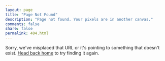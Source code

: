 ```yaml
---
layout: page
title: "Page Not Found"
description: "Page not found. Your pixels are in another canvas."
comments: false
share: false
permalink: 404.html
---
```


Sorry, we've misplaced that URL or it's pointing to something that doesn't exist. <a href="{{ site.baseurl }}/">Head back home</a> to try finding it again.

<script>
  var GOOG_FIXURL_LANG = 'en';
  var GOOG_FIXURL_SITE = '{{ site.url }}'
</script>
<script
  src="//linkhelp.clients.google.com/tbproxy/lh/wm/fixurl.js">
</script>
